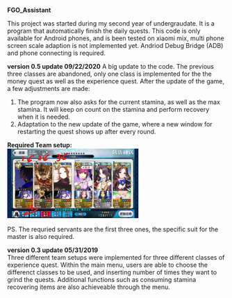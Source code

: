 **FGO_Assistant**
  
  This project was started during my second year of undergraudate. It is a program that automatically finish the daily quests.
This code is only available for Android phones, and is been tested on xiaomi mix, multi phone screen scale adaption is not implemented yet.
Andriod Debug Bridge (ADB) and phone connecting is required.

**version 0.5 update 09/22/2020**
  A big update to the code. The previous three classes are abandoned, only one class is implemented for the the money quest as well as the experience quest. After the update of
the game, a few adjustments are made:
  1. The program now also asks for the current stamina, as well as the max stamina. It will keep on count on the stamina and perform recovery when it is needed.
  2. Adaptation to the new update of the game, where a new window for restarting the quest shows up after every round.  
  
**Required Team setup:**  
  <img src="Images/team.jpg" width="60%">  
  
  PS. The requried servants are the first three ones, the specific suit for the master is also required.  
  
  
  **version 0.3 update 05/31/2019**  
  Three different team setups were implemented for three different classes of experience quest. Within the main menu, users are able to choose the differenct classes to be used,
and inserting number of times they want to grind the quests. Additional functions such as consuming stamina recovering items are also achieveable through the menu.



